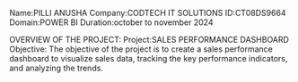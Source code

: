 Name:PILLI ANUSHA
Company:CODTECH IT SOLUTIONS
ID:CT08DS9664
Domain:POWER BI
Duration:october to november 2024

OVERVIEW OF THE PROJECT:
Project:SALES PERFORMANCE DASHBOARD
Objective:
      The objective of the project is to create a sales performance dashboard to visualize sales data, tracking the key performance indicators, and analyzing the trends.
